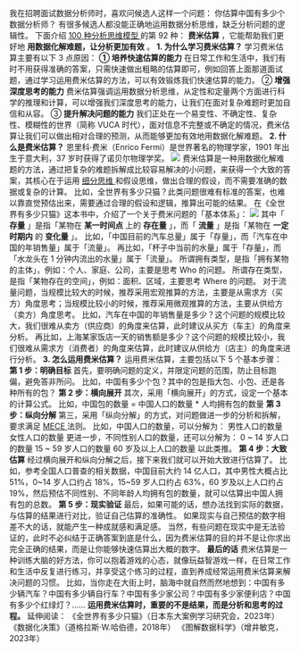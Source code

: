 我在招聘面试数据分析师时，喜欢问候选人这样一个问题：  你估算中国有多少个数据分析师？  有很多候选人都没能正确地运用数据分析思维，缺乏分析问题的逻辑性。
下面介绍  [ 100 种分析思维模型
](https://mp.weixin.qq.com/mp/appmsgalbum?__biz=MzA4ODE2OTIxMw==&action=getalbum&album_id=1701638273011351554#wechat_redirect)
的第 92 种： **费米估算** ，它能帮助我们更好地 **用数据化解难题，让分析更加有效** 。  **1\. 为什么学习费米估算？**
学习费米估算主要有以下 3 点原因：  **① 培养快速估算的能力**
在日常工作和生活中，我们有时不用获得准确的答案，只需快速做出粗略的估算即可，例如回答上面那道面试题，通过学习运用费米估算的方法，可以有效锻炼我们快速估算的能力。
② **增强深度思考的能力**
费米估算强调运用数据分析思维，从定性和定量两个方面进行科学的推理和计算，可以增强我们深度思考的能力，让我们在面对复杂难题时更加自信和从容。  ③
**提升解决问题的能力** 我们正处在一个易变性、不确定性、复杂性、模糊性的世界（简称 VUCA
时代），面对信息不完整或不确定的情况，费米估算让我们可以做出相对合理的预测，从而能够更加有效地用数据化解难题。  **2\. 什么是费米估算？**
恩里科·费米（Enrico Fermi）是世界著名的物理学家，1901 年出生于意大利，37 岁时获得了诺贝尔物理学奖。
![](https://mmbiz.qpic.cn/mmbiz_png/giaycic3UNwo2Cza1OkCVvhXRicFxFq4eFRYJxWjgCjVjqSqeiaudRJYn7EnAvAvTRiaypnibV0QEzN7qQ03AAE5cYxw/640?wx_fmt=png&from=appmsg)
费米估算是一种用数据化解难题的方法，通过把复杂的难题拆解成比较容易解决的小问题，来获得一个大致的答案，其核心在于运用  [ 细分思维
](https://mp.weixin.qq.com/s?__biz=MzA4ODE2OTIxMw==&mid=2653476217&idx=1&sn=34d80b50dc3585c82ca6f4917c96f7f0&chksm=8bf23aebbc85b3fdc79474dc9a0ee5fed45a8a98f15ac1a9e9f9ffa5332f3dfbe49bc3415fdb&scene=21#wechat_redirect)
和假设思维，做出合理的假设，而不需要准确的数据或复杂的计算。
比如，全世界有多少只猫？此类问题很难有标准的答案，也难以靠直觉预估出来，需要通过合理的假设和逻辑，推算出可能的结果。
在《全世界有多少只猫》这本书中，介绍了一个关于费米问题的「基本体系」：
![](https://mmbiz.qpic.cn/mmbiz_png/giaycic3UNwo2Cza1OkCVvhXRicFxFq4eFRice6W0Ltzgia5t5YV0iaKiciarh60PcrmXgnNWS7vHSwP4mfib9ibuDIndemw/640?wx_fmt=png&from=appmsg)
其中「 **存量** 」是指「某物在 **某一时间点** 上的 **存在量** 」，而「 **流量** 」是指「某物在 **一定时期内** 的
**变化量** 」。  比如，「中国目前的汽车总量」属于「存量」，而「汽车在中国的年销售量」属于「流量」。
再比如，「杯子中当前的水量」属于「存量」，而「水龙头在 1 分钟内流出的水量」属于「流量」。
所谓拥有类型，是指「拥有某物的主体」，例如：个人、家庭、公司，主要是思考 Who 的问题。
所谓存在类型，是指「某物存在的空间」，例如：面积、区域，主要思考 Where 的问题。
对于流量问题，当规模比较大的时候，推荐采用宏观推算的方法，主要是从需求方（买方）角度思考；当规模比较小的时候，推荐采用微观推算的方法，主要从供给方（卖方）角度思考。
比如，汽车在中国的年销售量是多少？这个问题的规模比较大，我们很难从卖方（供应商）的角度来估算，此时建议从买方（车主）的角度来分析。
再比如，上海某家饭店一天的销售额是多少？这个问题的规模比较小，我们很难从需求方（消费者）的角度来估算，此时建议从供给方（店主）的角度来进行分析。
**3\. 怎么运用费米估算？** 运用费米估算，主要包括以下 5 个基本步骤：  **第 1 步：明确目标**
首先，要明确问题的定义，并限定问题的范围，防止目标跑偏，避免答非所问。  比如，中国有多少个包？其中的包是指大包、小包、还是各种所有的包？  **第 2
步：横向展开** 其次，采用「横向展开」的方式，设定一个基本的计算公式。  比如，中国包的数量 = 中国人口的数量 * 人均拥有包的数量  **第 3
步：纵向分解** 第三，采用「纵向分解」的方式，对问题做进一步的分析和拆解，要求满足  [ MECE
](https://mp.weixin.qq.com/s?__biz=MzA4ODE2OTIxMw==&mid=2653482301&idx=1&sn=356a89d988f41f6ebb8dfef330a6aba7&scene=21#wechat_redirect)
法则。  比如，中国人口的数量，可以分解为：  男性人口的数量  女性人口的数量  更进一步，不同性别人口的数量，还可以分解为：  0 ~ 14
岁人口的数量  15 ~ 59 岁人口的数量  60 岁及以上人口的数量  以此类推。  **第 4 步：大致估算**
经过横向展开和纵向分解之后，接下来我们就可以开始大致进行估算了。  比如，参考全国人口普查的相关数据，中国目前大约 14 亿人口，其中男性大概占比
51%，0~14 岁人口约占 18%，15~59 岁人口约占 63%，60 岁及以上人口约占
19%，然后预估不同性别、不同年龄人均拥有包的数量，就可以估算出中国人拥有包的总数。  **第 5 步：现实验证**
最后，如果可能的话，想办法找到实际的数据，与估算的结果进行对比，验证自己估算的准确性。  如果现实与自己预估的数字相差不大的话，就能产生一种成就感和满足感。
当然，有些问题在现实中是无法验证的，此时不必纠结于正确答案到底是什么，因为费米估算的目的并不是让你求出完全正确的结果，而是让你能够快速估算出大概的数字。
**最后的话**
费米估算是一种训练大脑的好方法，你可以抱着游戏的心态，就像玩益智游戏一样，在日常工作和生活中反复进行练习，并享受这个练习的过程，直到养成经常运用费米估算来解决问题的习惯。
比如，当你走在大街上时，脑海中就自然而然地想到：中国有多少辆汽车？中国有多少辆自行车？中国有多少家公司？中国有多少家便利店？中国有多少个红绿灯？……
**运用费米估算时，重要的不是结果，而是分析和思考的过程。** 延伸阅读：  《全世界有多少只猫》（日本东大案例学习研究会，2023年）
《数据化决策》（道格拉斯·W.哈伯德，2018年）  《图解数据科学》（增井敏克，2023年）